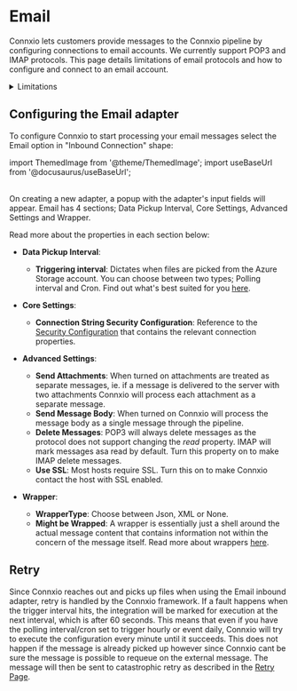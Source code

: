 # Email

Connxio lets customers provide messages to the Connxio pipeline by configuring connections to email accounts. We currently support POP3 and IMAP protocols. This page details limitations of email protocols and how to configure and connect to an email account.



<details>
    <summary>Limitations</summary>
    <p>
There are several limitations inherent to the POP3 and IMAP protocols, subsequently we do not recommend sending large volumes through email. Of the two protocols, we recommend using IMAP since this is the newer, more secure and faster choice. Be aware that we do not currently support searching or excluding emails from the pickup, as such all messages arriving in on the email server will be processed according to the configuration.
    </p>
</details>


## Configuring the Email adapter

To configure Connxio to start processing your email messages select the Email option in "Inbound Connection" shape:

import ThemedImage from '@theme/ThemedImage';
import useBaseUrl from '@docusaurus/useBaseUrl';

<div style={{maxWidth: '400px'}}>
  <ThemedImage
    alt="Configuring inbound connection"
    sources={{
      light: useBaseUrl('/img/docs/inbound-connection-light.webp'),
      dark: useBaseUrl('/img/docs/inbound-connection-dark.webp#dark-only'),
    }}
  />
</div>

<br />
On creating a new adapter, a popup with the adapter's input fields will appear.
Email has 4 sections; Data Pickup Interval, Core Settings, Advanced Settings and Wrapper.

<div style={{maxWidth: '400px'}}>
  <ThemedImage
    alt="properties"
    sources={{
      light: useBaseUrl('/img/docs/inbound/sections-light.webp'),
      dark: useBaseUrl('/img/docs/inbound/sections-dark.webp#dark-only'),
    }}
  />
</div>


Read more about the properties in each section below:
- **Data Pickup Interval**:
  <div style={{maxWidth: '400px'}}>
    <ThemedImage
      alt="data pickup interval"
      sources={{
        light: useBaseUrl('/img/docs/inbound/trigger-interval-light.webp'),
        dark: useBaseUrl('/img/docs/inbound/trigger-interval-dark.webp#dark-only'),
      }}
    />
  </div>
  
  - **Triggering interval**: Dictates when files are picked from the Azure Storage account. You can choose between two types; Polling interval and Cron. Find out what's best suited for you [here](/integrations/triggering-interval).

- **Core Settings**: 
  - **Connection String Security Configuration**: Reference to the [Security Configuration](/connxio-portal/security-configurations) that contains the relevant connection properties.

- **Advanced Settings**: 
  - **Send Attachments**: When turned on attachments are treated as separate messages, ie. if a message is delivered to the server with two attachments Connxio will process each attachment as a separate message.
  - **Send Message Body**: When turned on Connxio will process the message body as a single message through the pipeline.
  - **Delete Messages**: POP3 will always delete messages as the protocol does not support changing the *read* property. IMAP will mark messages asa read by default. Turn this property on to make IMAP delete messages.
  - **Use SSL**: Most hosts require SSL. Turn this on to make Connxio contact the host with SSL enabled.

- **Wrapper**:
  <div style={{maxWidth: '400px'}}>
    <ThemedImage
      alt="data pickup interval"
      sources={{
        light: useBaseUrl('/img/docs/inbound/wrapper-light.webp'),
        dark: useBaseUrl('/img/docs/inbound/wrapper-dark.webp#dark-only'),
      }}
    />
  </div>

  - **WrapperType**: Choose between Json, XML or None.
  - **Might be Wrapped**: A wrapper is essentially just a shell around the actual message content that contains information not within the concern of the message itself. Read more about wrappers [here](/interaction/wrappers).


## Retry

Since Connxio reaches out and picks up files when using the Email inbound adapter, retry is handled by the Connxio framework. If a fault happens when the trigger interval hits, the integration will be marked for execution at the next interval, which is after 60 seconds. This means that even if you have the polling interval/cron set to trigger hourly or event daily, Connxio will try to execute the configuration every minute until it succeeds. This does not happen if the message is already picked up however since Connxio cant be sure the message is possible to requeue on the external message. The message will then be sent to catastrophic retry as described in the [Retry Page](/integrations/retry).
